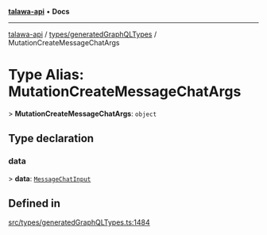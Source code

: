 [**talawa-api**](../../../README.md) • **Docs**

***

[talawa-api](../../../modules.md) / [types/generatedGraphQLTypes](../README.md) / MutationCreateMessageChatArgs

# Type Alias: MutationCreateMessageChatArgs

\> **MutationCreateMessageChatArgs**: `object`

## Type declaration

### data

\> **data**: [`MessageChatInput`](MessageChatInput.md)

## Defined in

[src/types/generatedGraphQLTypes.ts:1484](https://github.com/PalisadoesFoundation/talawa-api/blob/a87b45a1c490c996c3a8a52e117ecbaa4742ef49/src/types/generatedGraphQLTypes.ts#L1484)

